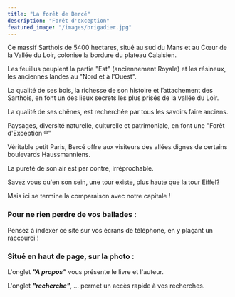 ```yaml
---
title: "La forêt de Bercé"
description: "Forêt d'exception"
featured_image: "/images/brigadier.jpg"
---
```


Ce massif Sarthois de 5400 hectares, situé
au sud du Mans et au Cœur de la Vallée du Loir,
colonise la bordure du plateau Calaisien. 

Les feuillus peuplent la partie "Est" (anciennement Royale)
et les résineux, les anciennes landes au "Nord et à l'Ouest".

La qualité de ses bois, la richesse de son histoire 
et l’attachement des Sarthois, en font un des 
lieux secrets les plus prisés de la vallée du Loir.

La qualité de ses chênes, est recherchée par 
tous les savoirs faire anciens. 

Paysages, diversité naturelle, culturelle et 
patrimoniale, en font une "Forêt d'Exception ®"

Véritable petit Paris, Bercé offre aux visiteurs 
des allées dignes de certains boulevards Haussmanniens.

La pureté de son air est par contre, irréprochable.

Savez vous qu'en son sein, une tour existe,
plus haute que la tour Eiffel?

Mais ici se termine la comparaison avec notre capitale !


### Pour ne rien perdre de vos ballades : 
Pensez à indexer ce site sur vos écrans de téléphone,
en y plaçant un raccourci !

### Situé en haut de page, sur la photo :

L'onglet ***"A propos"*** vous présente le livre et l'auteur.

L'onglet ***"recherche"***, 
... permet un accès rapide à vos recherches.  


